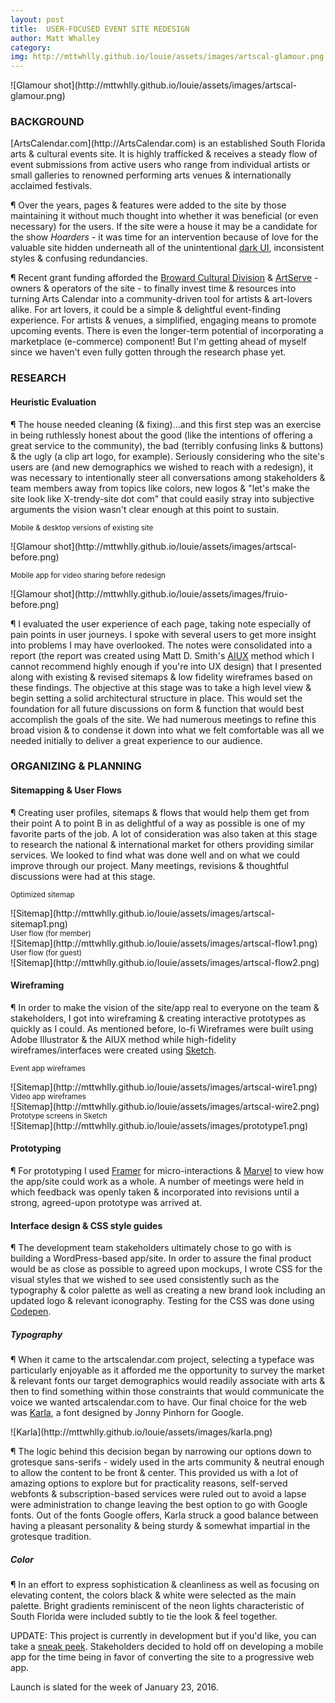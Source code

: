 ```yaml
---
layout: post
title:  USER-FOCUSED EVENT SITE REDESIGN
author: Matt Whalley
category: 
img: http://mttwhlly.github.io/louie/assets/images/artscal-glamour.png
---
```


<div class="column green" markdown="1">
![Glamour shot](http://mttwhlly.github.io/louie/assets/images/artscal-glamour.png)
</div>

### BACKGROUND  
<span class="intro__p" markdown="1">
[ArtsCalendar.com](http://ArtsCalendar.com) is an established South Florida arts & cultural events site. It is highly trafficked & receives a steady flow of event submissions from active users who range from individual artists or small galleries to renowned performing arts venues & internationally acclaimed festivals. </span> 

¶ Over the years, pages & features were added to the site by those maintaining it without much thought into whether it was beneficial (or even necessary) for the users. If the site were a house it may be a candidate for the show *Hoarders* - it was time for an intervention because of love for the valuable site hidden underneath all of the unintentional [dark UI](http://darkpatterns.org/), inconsistent styles & confusing redundancies. 

¶ Recent grant funding afforded the [Broward Cultural Division](http://broward.org/arts) & [ArtServe](http://www.artserve.org/) - owners & operators of the site - to finally invest time & resources into turning Arts Calendar into a community-driven tool for artists & art-lovers alike. For art lovers, it could be a simple & delightful event-finding experience. For artists & venues, a simplified, engaging means to promote upcoming events. There is even the longer-term potential of incorporating a marketplace (e-commerce) component! But I'm getting ahead of myself since we haven't even fully gotten through the research phase yet.  

### RESEARCH 

#### Heuristic Evaluation   

¶ The house needed cleaning (& fixing)...and this first step was an exercise in being ruthlessly honest about the good (like the intentions of offering a great service to the community), the bad (terribly confusing links & buttons) & the ugly (a clip art logo, for example). Seriously considering who the site's users are (and new demographics we wished to reach with a redesign), it was necessary to intentionally steer all conversations among stakeholders & team members away from topics like colors, new logos & "let's make the site look like X-trendy-site dot com" that could easily stray into subjective arguments the vision wasn't clear enough at this point to sustain. 

<small>Mobile & desktop versions of existing site</small>
<div class="column green" markdown="1">
![Glamour shot](http://mttwhlly.github.io/louie/assets/images/artscal-before.png)
</div>

<small>Mobile app for video sharing before redesign</small>
<div class="column green" markdown="1">
![Glamour shot](http://mttwhlly.github.io/louie/assets/images/fruio-before.png)
</div>

¶ I evaluated the user experience of each page, taking note especially of pain points in user journeys. I spoke with several users to get more insight into problems I may have overlooked. The notes were consolidated into a report (the report was created using Matt D. Smith's [AIUX](https://rwd.aiux.co/) method which I cannot recommend highly enough if you're into UX design) that I presented along with existing & revised sitemaps & low fidelity wireframes based on these findings. The objective at this stage was to take a high level view & begin setting a solid architectural structure in place. This would set the foundation for all future discussions on form & function that would best accomplish the goals of the site. We had numerous meetings to refine this broad vision & to condense it down into what we felt comfortable was all we needed initially to deliver a great experience to our audience.

### ORGANIZING & PLANNING

#### Sitemapping & User Flows

¶ Creating user profiles, sitemaps & flows that would help them get from their point A to point B in as delightful of a way as possible is one of my favorite parts of the job. A lot of consideration was also taken at this stage to research the national & international market for others providing similar services. We looked to find what was done well and on what we could improve through our project. Many meetings, revisions & thoughtful discussions were had at this stage.

<small>Optimized sitemap</small>
<div class="column green" markdown="1">
![Sitemap](http://mttwhlly.github.io/louie/assets/images/artscal-sitemap1.png)
</div>
<small>User flow (for member)</small>
<div class="column green" markdown="1">
![Sitemap](http://mttwhlly.github.io/louie/assets/images/artscal-flow1.png)
</div>
<small>User flow (for guest)</small>
<div class="column green" markdown="1">
![Sitemap](http://mttwhlly.github.io/louie/assets/images/artscal-flow2.png)
</div>

#### Wireframing

¶ In order to make the vision of the site/app real to everyone on the team & stakeholders, I got into wireframing & creating interactive prototypes as quickly as I could. As mentioned before, lo-fi Wireframes were built using Adobe Illustrator & the AIUX method while high-fidelity wireframes/interfaces were created using [Sketch](https://www.sketchapp.com/). 

<small>Event app wireframes</small>
<div class="column green" markdown="1">
![Sitemap](http://mttwhlly.github.io/louie/assets/images/artscal-wire1.png)
</div>
<small>Video app wireframes</small>
<div class="column green" markdown="1">
![Sitemap](http://mttwhlly.github.io/louie/assets/images/artscal-wire2.png)
</div>
<small>Prototype screens in Sketch</small>
<div class="column green" markdown="1">
![Sitemap](http://mttwhlly.github.io/louie/assets/images/prototype1.png)
</div>

#### Prototyping

¶ For prototyping I used [Framer](https://framer.com/) for micro-interactions & [Marvel](https://marvelapp.com/) to view how the app/site could work as a whole. A number of meetings were held in which feedback was openly taken & incorporated into revisions until a strong, agreed-upon prototype was arrived at.

#### Interface design & CSS style guides

¶ The development team stakeholders ultimately chose to go with is building a WordPress-based app/site. In order to assure the final product would be as close as possible to agreed upon mockups, I wrote CSS for the visual styles that we wished to see used consistently such as the typography & color palette as well as creating a new brand look including an updated logo & relevant iconography. Testing for the CSS was done using [Codepen](http://codepen.io).

##### Typography
¶ When it came to the artscalendar.com project, selecting a typeface was particularly enjoyable as it afforded me the opportunity to survey the market & relevant fonts our target demographics would readily associate with arts & then to find something within those constraints that would communicate the voice we wanted artscalendar.com to have. Our final choice for the web was [Karla](https://fonts.google.com/specimen/Karla), a font designed by Jonny Pinhorn for Google. 

<div class="column green" markdown="1">
![Karla](http://mttwhlly.github.io/louie/assets/images/karla.png)
</div>

¶ The logic behind this decision began by narrowing our options down to grotesque sans-serifs - widely used in the arts community & neutral enough to allow the content to be front & center. This provided us with a lot of amazing options to explore but for practicality reasons, self-served webfonts & subscription-based services were ruled out to avoid a lapse were administration to change leaving the best option to go with Google fonts. Out of the fonts Google offers, Karla struck a good balance between having a pleasant personality & being sturdy & somewhat impartial in the grotesque tradition. 

##### Color

¶ In an effort to express sophistication & cleanliness as well as focusing on elevating content, the colors black & white were selected as the main palette. Bright gradients reminiscent of the neon lights characteristic of South Florida were included subtly to tie the look & feel together.

UPDATE: This project is currently in development but if you'd like, you can take a [sneak peek](http://wpdev22.artsopolis.com/). Stakeholders decided to hold off on developing a mobile app for the time being in favor of converting the site to a progressive web app. 

Launch is slated for the week of January 23, 2016.